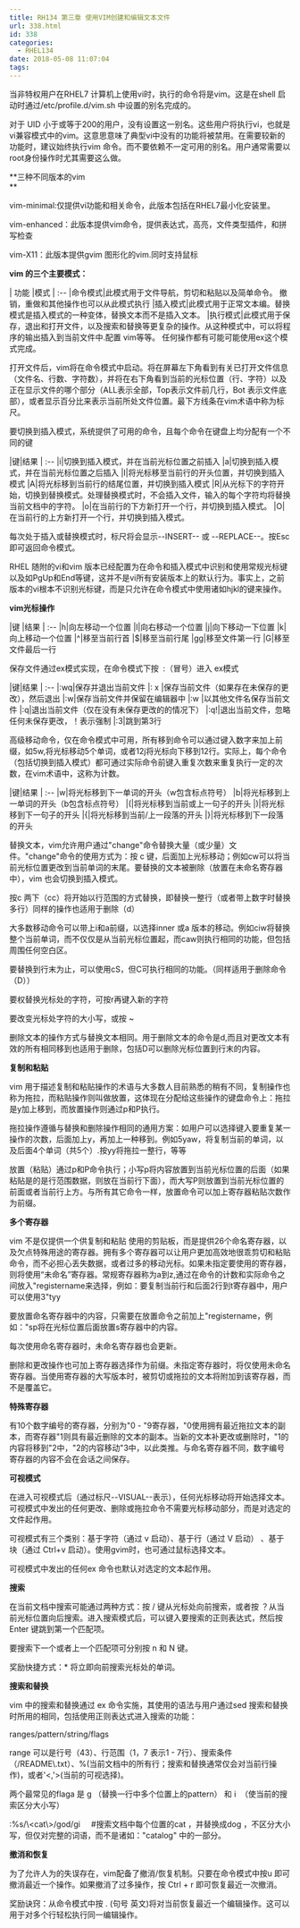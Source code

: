 ```yaml
---
title: RH134 第三章 使用VIM创建和编辑文本文件
url: 338.html
id: 338
categories:
  - RHEL134
date: 2018-05-08 11:07:04
tags:
---
```


当非特权用户在RHEL7 计算机上使用vi时，执行的命令将是vim。这是在shell 启动时通过/etc/profile.d/vim.sh 中设置的别名完成的。  

对于 UID 小于或等于200的用户，没有设置这一别名。这些用户将执行vi，也就是vi兼容模式中的vim。这意思意味了典型vi中没有的功能将被禁用。在需要较新的功能时，建议始终执行vim 命令。而不要依赖不一定可用的别名。用户通常需要以root身份操作时尤其需要这么做。

**三种不同版本的vim   
**

vim-minimal:仅提供vi功能和相关命令，此版本包括在RHEL7最小化安装里。

vim-enhanced：此版本提供vim命令，提供表达式，高亮，文件类型插件，和拼写检查

vim-X11：此版本提供gvim 图形化的vim.同时支持鼠标

**vim 的三个主要模式：**

| 功能 |模式
| :--
|命令模式|此模式用于文件导航，剪切和粘贴以及简单命令。 撤销，重做和其他操作也可以从此模式执行
|插入模式|此模式用于正常文本编。替换模式是插入模式的一种变体，替换文本而不是插入文本。
|执行模式|此模式用于保存，退出和打开文件，以及搜索和替换等更复杂的操作。从这种模式中，可以将程序的输出插入到当前文件中.配置 vim等等。 任何操作都有可能可能使用ex这个模式完成。

打开文件后，vim将在命令模式中启动。将在屏幕左下角看到有关已打开文件信息（文件名、行数、字符数），并将在右下角看到当前的光标位置（行、字符）以及正在显示文件的哪个部分（ALL表示全部，Top表示文件前几行，Bot 表示文件底部），或者显示百分比来表示当前所处文件位置。最下方线条在vim术语中称为标尺。  

要切换到插入模式，系统提供了可用的命令，且每个命令在键盘上均分配有一个不同的键

|键|结果
| :--
|i|切换到插入模式，并在当前光标位置之前插入
|a|切换到插入模式，并在当前光标位置之后插入
|I|将光标移至当前行的开头位置，并切换到插入模式
|A|将光标移到当前行的结尾位置，并切换到插入模式
|R|从光标下的字符开始，切换到替换模式。处理替换模式时，不会插入文件，输入的每个字符均将替换当前文档中的字符。
|o|在当前行的下方新打开一个行，并切换到插入模式。
|O|在当前行的上方新打开一个行，并切换到插入模式。

每次处于插入或替换模式时，标尺将会显示--INSERT-- 或 --REPLACE--。按Esc 即可返回命令模式。

RHEL 随附的vi和vim 版本已经配置为在命令和插入模式中识别和使用常规光标键以及如PgUp和End等键，这并不是vi所有安装版本上的默认行为。事实上，之前版本的vi根本不识别光标键，而是只允许在命令模式中使用诸如hjkl的键来操作。  

**vim光标操作**


|键  |结果
| :--
|h|向左移动一个位置
|l|向右移动一个位置
|j|向下移动一下位置
|k|向上移动一个位置
|^|移至当前行首
|$|移至当前行尾
|gg|移至文件第一行
|G|移至文件最后一行

保存文件通过ex模式实现，在命令模式下按  :（冒号）进入 ex模式

|键|结果
| :--
|:wq|保存并退出当前文件
|: x  |保存当前文件（如果存在未保存的更改），然后退出
|:w|保存当前文件并保留在编辑器中
|:w <filename>|以其他文件名保存当前文件
|:q|退出当前文件（仅在没有未保存更改的的情况下）
|:q!|退出当前文件，忽略任何未保存更改，！表示强制
|:3|跳到第3行

高级移动命令，仅在命令模式中可用，所有移到命令可以通过键入数字来加上前缀，如5w,将光标移动5个单词，或者12j将光标向下移到12行。实际上，每个命令（包括切换到插入模式）都可通过实际命令前键入重复次数来重复执行一定的次数，在vim术语中，这称为计数。  

|键|结果
| :--
|w|将光标移到下一单词的开头（w包含标点符号）
|b|将光标移到上一单词的开头（b包含标点符号）
|(|将光标移到当前或上一句子的开头
|)|将光标移到下一句子的开头
|{|将光标移到当前/上一段落的开头
|}|将光标移到下一段落的开头

替换文本，vim允许用户通过"change"命令替换大量（或少量）文件。"change"命令的使用方式为：按 c 键，后面加上光标移动；例如cw可以将当前光标位置更改到当前单词的末尾。要替换的文本被删除（放置在未命名寄存器中），vim 也会切换到插入模式。  

按c 两下（cc）将开始以行范围的方式替换，即替换一整行（或者带上数字时替换多行）同样的操作也适用于删除（d）

大多数移动命令可以带上i和a前缀，以选择inner 或a 版本的移动。例如ciw将替换整个当前单词，而不仅仅是从当前光标位置起，而caw则执行相同的功能，但包括周围任何空白区。

要替换到行末为止，可以使用cS，但C可执行相同的功能。（同样适用于删除命令（D））

要权替换光标处的字符，可按r再键入新的字符

要改变光标处字符的大小写，或按 ~



删除文本的操作方式与替换文本相同。用于删除文本的命令是d,而且对更改文本有效的所有相同移到也适用于删除，包括D可以删除光标位置到行末的内容。

**复制和粘贴**  

vim 用于描述复制和粘贴操作的术语与大多数人目前熟悉的稍有不同，复制操作也称为拖拉，而粘贴操作则叫做放置，这体现在分配给这些操作的键盘命令上：拖拉是y加上移到，而放置操作则通过p和P执行。

拖拉操作遵循与替换和删除操作相同的通用方案：如用户可以选择键入要重复某一操作的次数，后面加上y，再加上一种移到。例如5yaw，将复制当前的单词，以及后面4个单词（共5个）.按yy将拖拉一整行，等等

放置（粘贴）通过p和P命令执行；小写p将内容放置到当前光标位置的后面（如果粘贴是的是行范围数据，则放在当前行下面），而大写P则放置到当前光标位置的前面或者当前行上方。与所有其它命令一样，放置命令可以加上寄存器粘贴次数作为前缀。

**多个寄存器**

vim 不是仅提供一个供复制和粘贴 使用的剪贴板，而是提供26个命名寄存器，以及欠点特殊用途的寄存器。拥有多个寄存器可以让用户更加高效地很乖剪切和粘贴命令，而不必担心丢失数据，或者过多的移动光标。如果未指定要使用的寄存器，则将使用“未命名”寄存器。常规寄存器称为a到z,通过在命令的计数和实际命令之间放入"registername来选择，例如：要复制当前行和后面2行到t寄存器中，用户可以使用3"tyy

要放置命名寄存器中的内容，只需要在放置命令之前加上"registername，例如："sp将在光标位置后面放置s寄存器中的内容。

每次使用命名寄存器时，未命名寄存器也会更新。

删除和更改操作也可加上寄存器选择作为前缀。未指定寄存器时，将仅使用未命名寄存器。当使用寄存器的大写版本时，被剪切或拖拉的文本将附加到该寄存器，而不是覆盖它。

**特殊寄存器**

有10个数字编号的寄存器，分别为"0 - "9寄存器，"0使用拥有最近拖拉文本的副本，而寄存器"1则具有最近删除的文本的副本。当新的文本补更改或删除时，"1的内容将移到"2中，"2的内容移动"3中，以此类推。与命名寄存器不同，数字编号寄存器的内容不会在会话之间保存。

**可视模式**

在进入可视模式后（通过标尺--VISUAL--表示），任何光标移动将开始选择文本。可视模式中发出的任何更改、删除或拖拉命令不需要光标移动部分，而是对选定的文件起作用。

可视模式有三个类别：基于字符（通过 v 启动）、基于行（通过 V 启动） 、基于块（通过 Ctrl+v 启动）。使用gvim时，也可通过鼠标选择文本。

可视模式中发出的任何ex 命令也默认对选定的文本起作用。

**搜索**

在当前文档中搜索可能通过两种方式：按 / 键从光标处向前搜索，或者按 ？从当前光标位置向后搜索。进入搜索模式后，可以键入要搜索的正则表达式，然后按Enter 键跳到第一个匹配项。

要搜索下一个或者上一个匹配项可分别按 n 和 N 键。

奖励快捷方式：\* 将立即向前搜索光标处的单词。

**搜索和替换**

vim 中的搜索和替换通过 ex 命令实施，其使用的语法与用户通过sed 搜索和替换时所用的相同，包括使用正则表达式进入搜索的功能：

ranges/pattern/string/flags

range 可以是行号（43）、行范围（1，7 表示1 - 7行）、搜索条件（/README\\.txt）、%(当前文档中的所有行；搜索和替换通常仅会对当前行操作)，或者'<,'>(当前的可视选择)。

两个最常见的flaga 是 g （替换一行中多个位置上的pattern） 和 i  （使当前的搜索区分大小写）

:%s/\\<cat\\>/god/gi     #搜索文档中每个位置的cat ，并替换成dog ，不区分大小写，但仅对完整的词语，而不是诸如："catalog" 中的一部分。



**撤消和恢复**

为了允许人为的失误存在，vim配备了撤消/恢复机制。只要在命令模式中按u 即可撤消最近一个操作。如果撤消了过多操作，按 Ctrl + r 即可恢复最近一次撤消。

奖励诀窍：从命令模式中按 . (句号 英文)将对当前恢复最近一个编辑操作。这可以用于对多个行轻松执行同一编辑操作。
